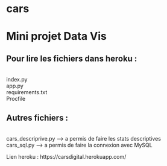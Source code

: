 # cars

<h1> Mini projet Data Vis</h1>


<h2>Pour lire les fichiers dans heroku :</h2>  <p> 
<br/>index.py
<br/>app.py
<br/>requirements.txt
<br/>Procfile </p> 




<h2> Autres fichiers : </h2>
<p> <br/>cars_descriprive.py     --> a permis de faire les stats descriptives
<br/>cars_sql.py              --> a permis de faire la connexion avec MySQL  </p> 

<p> Lien heroku : https://carsdigital.herokuapp.com/ </p>
